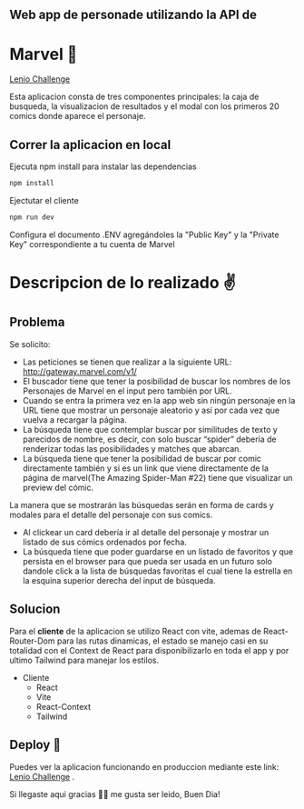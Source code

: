 ## Web app de personade utilizando la API de 
# Marvel 🙌

[Lenio Challenge](https://lenio-challenge.vercel.app)

Esta aplicacion consta de tres componentes principales: la caja de busqueda, la visualizacion de resultados y el modal con los primeros 20 comics donde aparece el personaje.

## Correr la aplicacion en local 

Ejecuta npm install para instalar las dependencias

```bash
npm install
```
Ejectutar el cliente

```bash
npm run dev
```

Configura el documento .ENV agregándoles la "Public Key" y la "Private Key" correspondiente a tu cuenta de Marvel


# Descripcion de lo realizado ✌

## Problema

Se solicito:
* Las peticiones se tienen que realizar a la siguiente URL: http://gateway.marvel.com/v1/
* El buscador tiene que tener la posibilidad de buscar los nombres de los Personajes de Marvel en el input pero también por URL.
* Cuando se entra la primera vez en la app web sin ningún personaje en la URL tiene que mostrar un personaje aleatorio y así por cada vez que vuelva a recargar la página.
* La búsqueda tiene que contemplar buscar por similitudes de texto y parecidos de nombre, es decir, con solo buscar “spider” debería de renderizar todas las posibilidades y matches que abarcan.
* La búsqueda tiene que tener la posibilidad de buscar por comic directamente también y si es un link que viene directamente de la página de marvel(The Amazing Spider-Man #22) tiene que visualizar un preview del cómic.

La manera que se mostrarán las búsquedas serán en forma de cards y modales para el detalle del personaje con sus comics.

* Al clickear un card debería ir al detalle del personaje y mostrar un listado de sus cómics ordenados por fecha.
* La búsqueda tiene que poder guardarse en un listado de favoritos y que persista en el browser para que pueda ser usada en un futuro solo dandole click a la lista de búsquedas favoritas el cual tiene la estrella en la esquina superior derecha del input de búsqueda.

## Solucion

Para el **cliente** de la aplicacion se utilizo React con vite, ademas de React-Router-Dom para las rutas dinamicas, el estado se manejo casi en su totalidad con el Context de React para disponibilizarlo en toda el app y por ultimo Tailwind para manejar los estilos.

* Cliente
  * React
  * Vite
  * React-Context
  * Tailwind
  



## Deploy 🚀

Puedes ver la aplicacion funcionando en produccion mediante este link: [Lenio Challenge](https://lenio-challenge.vercel.app) .


Si llegaste aqui gracias 🙏🏼 me gusta ser leido, Buen Dia!